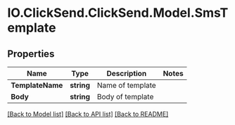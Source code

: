 # IO.ClickSend.ClickSend.Model.SmsTemplate
## Properties

Name | Type | Description | Notes
------------ | ------------- | ------------- | -------------
**TemplateName** | **string** | Name of template | 
**Body** | **string** | Body of template | 

[[Back to Model list]](../README.md#documentation-for-models) [[Back to API list]](../README.md#documentation-for-api-endpoints) [[Back to README]](../README.md)

